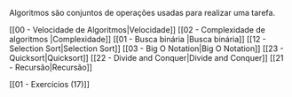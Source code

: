 Algoritmos são conjuntos de operações usadas para realizar uma tarefa.

[[00 - Velocidade de Algoritmos|Velocidade]]
[[02 - Complexidade de algoritmos |Complexidade]]
[[01 - Busca binária |Busca binária]]
[[12 - Selection Sort|Selection Sort]]
[[03 - Big O Notation|Big O Notation]]
[[23 - Quicksort|Quicksort]]
[[22 - Divide and Conquer|Divide and Conquer]]
[[21 - Recursão|Recursão]]

[[01 - Exercícios (17)]]
